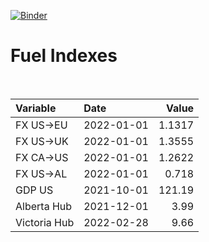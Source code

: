 [![Binder](https://mybinder.org/badge_logo.svg)](https://mybinder.org/v2/gh/AyrtonB/Global-Gas-Prices/master)

# Fuel Indexes

<br>

| Variable     | Date       |    Value |
|:-------------|:-----------|---------:|
| FX US->EU    | 2022-01-01 |   1.1317 |
| FX US->UK    | 2022-01-01 |   1.3555 |
| FX CA->US    | 2022-01-01 |   1.2622 |
| FX US->AL    | 2022-01-01 |   0.718  |
| GDP US       | 2021-10-01 | 121.19   |
| Alberta Hub  | 2021-12-01 |   3.99   |
| Victoria Hub | 2022-02-28 |   9.66   |